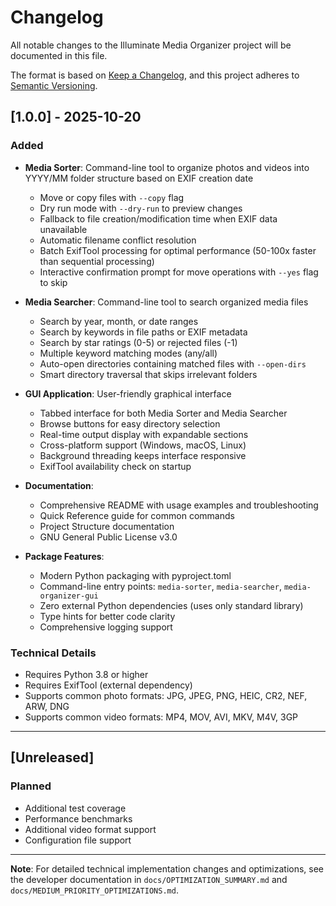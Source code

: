 # Changelog

All notable changes to the Illuminate Media Organizer project will be documented in this file.

The format is based on [Keep a Changelog](https://keepachangelog.com/en/1.0.0/),
and this project adheres to [Semantic Versioning](https://semver.org/spec/v2.0.0.html).

## [1.0.0] - 2025-10-20

### Added
- **Media Sorter**: Command-line tool to organize photos and videos into YYYY/MM folder structure based on EXIF creation date
  - Move or copy files with `--copy` flag
  - Dry run mode with `--dry-run` to preview changes
  - Fallback to file creation/modification time when EXIF data unavailable
  - Automatic filename conflict resolution
  - Batch ExifTool processing for optimal performance (50-100x faster than sequential processing)
  - Interactive confirmation prompt for move operations with `--yes` flag to skip

- **Media Searcher**: Command-line tool to search organized media files
  - Search by year, month, or date ranges
  - Search by keywords in file paths or EXIF metadata
  - Search by star ratings (0-5) or rejected files (-1)
  - Multiple keyword matching modes (any/all)
  - Auto-open directories containing matched files with `--open-dirs`
  - Smart directory traversal that skips irrelevant folders

- **GUI Application**: User-friendly graphical interface
  - Tabbed interface for both Media Sorter and Media Searcher
  - Browse buttons for easy directory selection
  - Real-time output display with expandable sections
  - Cross-platform support (Windows, macOS, Linux)
  - Background threading keeps interface responsive
  - ExifTool availability check on startup

- **Documentation**:
  - Comprehensive README with usage examples and troubleshooting
  - Quick Reference guide for common commands
  - Project Structure documentation
  - GNU General Public License v3.0

- **Package Features**:
  - Modern Python packaging with pyproject.toml
  - Command-line entry points: `media-sorter`, `media-searcher`, `media-organizer-gui`
  - Zero external Python dependencies (uses only standard library)
  - Type hints for better code clarity
  - Comprehensive logging support

### Technical Details
- Requires Python 3.8 or higher
- Requires ExifTool (external dependency)
- Supports common photo formats: JPG, JPEG, PNG, HEIC, CR2, NEF, ARW, DNG
- Supports common video formats: MP4, MOV, AVI, MKV, M4V, 3GP

---

## [Unreleased]

### Planned
- Additional test coverage
- Performance benchmarks
- Additional video format support
- Configuration file support

---

**Note**: For detailed technical implementation changes and optimizations, see the developer documentation in `docs/OPTIMIZATION_SUMMARY.md` and `docs/MEDIUM_PRIORITY_OPTIMIZATIONS.md`.
